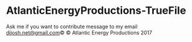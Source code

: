 # AtlanticEnergyProductions-TrueFile
Ask me if you want to contribute message to my email djjosh.net@gmail.com©
© Atlantic Energy Productions 2017
